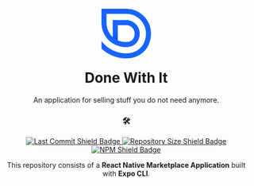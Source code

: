 <!-- Application Logo -->
<p align="center" style="margin-bottom: -20px">
    <!-- <a href="https://expo.io/@nathanabela/donewithit"> -->
        <img src="app/app/assets/logo.png" height="100" alt="Done With It Logo"/>
    <!-- </a> -->
    <h1 align="center"> Done With It </h1>
</p>

<!-- Application Description -->
<p align="center">An application for selling stuff you do not need anymore.</p>
<h3 align="center">🛠️</h3>

<!-- Shield GitHub Badges -->
<p align="center">
    <a href="https://github.com/nathan-abela/Done-With-It/commits/master">
        <img src="https://img.shields.io/github/last-commit/nathan-abela/Done-With-It" alt="Last Commit Shield Badge"/>
    </a>
    <a href="https://github.com/nathan-abela/Done-With-It/archive/master.zip">
        <img src="https://img.shields.io/github/repo-size/nathan-abela/Done-With-It" alt="Repository Size Shield Badge"/>
    </a>
    <a href="https://www.npmjs.com/package/npm">
        <img src="https://img.shields.io/npm/v/npm" alt="NPM Shield Badge"/>
    </a>
</p>

<!-- Repository Description -->
<p align="center">
    This repository consists of a <strong>React Native Marketplace Application</strong> built with <strong>Expo CLI</strong>.
</p>

